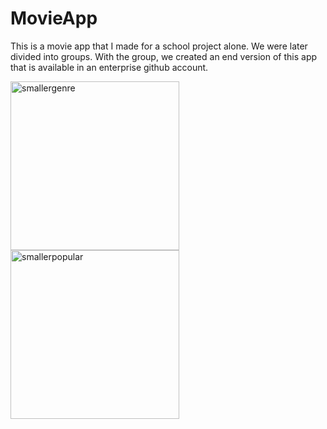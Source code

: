 # MovieApp

This is a movie app that I made for a school project alone. We were later divided into groups. With the group, we created an end version of this app that is available in an enterprise github account.

<img width="270" alt="smallergenre" src="https://user-images.githubusercontent.com/18471414/40225270-e1080062-5a88-11e8-90fd-29bad88296d1.png">

<img width="270" alt="smallerpopular" src="https://user-images.githubusercontent.com/18471414/40225342-0e025db0-5a89-11e8-8e8c-b4be3917da77.png">

